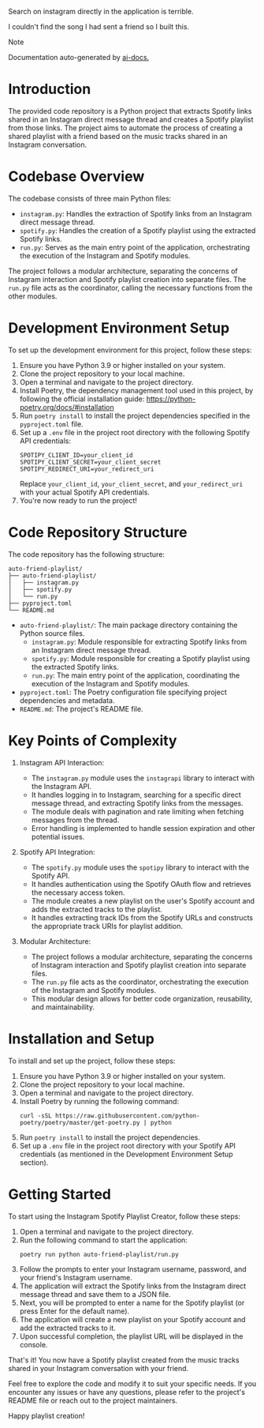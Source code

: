 Search on instagram directly in the application is terrible. 

I couldn't find the song I had sent a friend so I built this.

> [!NOTE]
> Documentation auto-generated by [ai-docs.](https://github.com/connor-john/ai-docs)

# Introduction

The provided code repository is a Python project that extracts Spotify links shared in an Instagram direct message thread and creates a Spotify playlist from those links. The project aims to automate the process of creating a shared playlist with a friend based on the music tracks shared in an Instagram conversation.

# Codebase Overview
The codebase consists of three main Python files:
- `instagram.py`: Handles the extraction of Spotify links from an Instagram direct message thread.
- `spotify.py`: Handles the creation of a Spotify playlist using the extracted Spotify links.
- `run.py`: Serves as the main entry point of the application, orchestrating the execution of the Instagram and Spotify modules.

The project follows a modular architecture, separating the concerns of Instagram interaction and Spotify playlist creation into separate files. The `run.py` file acts as the coordinator, calling the necessary functions from the other modules.

# Development Environment Setup
To set up the development environment for this project, follow these steps:
1. Ensure you have Python 3.9 or higher installed on your system.
2. Clone the project repository to your local machine.
3. Open a terminal and navigate to the project directory.
4. Install Poetry, the dependency management tool used in this project, by following the official installation guide: https://python-poetry.org/docs/#installation
5. Run `poetry install` to install the project dependencies specified in the `pyproject.toml` file.
6. Set up a `.env` file in the project root directory with the following Spotify API credentials:
   ```
   SPOTIPY_CLIENT_ID=your_client_id
   SPOTIPY_CLIENT_SECRET=your_client_secret
   SPOTIPY_REDIRECT_URI=your_redirect_uri
   ```
   Replace `your_client_id`, `your_client_secret`, and `your_redirect_uri` with your actual Spotify API credentials.
7. You're now ready to run the project!

# Code Repository Structure
The code repository has the following structure:
```
auto-friend-playlist/
├── auto-friend-playlist/
│   ├── instagram.py
│   ├── spotify.py
│   └── run.py
├── pyproject.toml
└── README.md
```

- `auto-friend-playlist/`: The main package directory containing the Python source files.
  - `instagram.py`: Module responsible for extracting Spotify links from an Instagram direct message thread.
  - `spotify.py`: Module responsible for creating a Spotify playlist using the extracted Spotify links.
  - `run.py`: The main entry point of the application, coordinating the execution of the Instagram and Spotify modules.
- `pyproject.toml`: The Poetry configuration file specifying project dependencies and metadata.
- `README.md`: The project's README file.

# Key Points of Complexity
1. Instagram API Interaction:
   - The `instagram.py` module uses the `instagrapi` library to interact with the Instagram API.
   - It handles logging in to Instagram, searching for a specific direct message thread, and extracting Spotify links from the messages.
   - The module deals with pagination and rate limiting when fetching messages from the thread.
   - Error handling is implemented to handle session expiration and other potential issues.

2. Spotify API Integration:
   - The `spotify.py` module uses the `spotipy` library to interact with the Spotify API.
   - It handles authentication using the Spotify OAuth flow and retrieves the necessary access token.
   - The module creates a new playlist on the user's Spotify account and adds the extracted tracks to the playlist.
   - It handles extracting track IDs from the Spotify URLs and constructs the appropriate track URIs for playlist addition.

3. Modular Architecture:
   - The project follows a modular architecture, separating the concerns of Instagram interaction and Spotify playlist creation into separate files.
   - The `run.py` file acts as the coordinator, orchestrating the execution of the Instagram and Spotify modules.
   - This modular design allows for better code organization, reusability, and maintainability.

# Installation and Setup
To install and set up the project, follow these steps:
1. Ensure you have Python 3.9 or higher installed on your system.
2. Clone the project repository to your local machine.
3. Open a terminal and navigate to the project directory.
4. Install Poetry by running the following command:
   ```
   curl -sSL https://raw.githubusercontent.com/python-poetry/poetry/master/get-poetry.py | python
   ```
5. Run `poetry install` to install the project dependencies.
6. Set up a `.env` file in the project root directory with your Spotify API credentials (as mentioned in the Development Environment Setup section).

# Getting Started
To start using the Instagram Spotify Playlist Creator, follow these steps:
1. Open a terminal and navigate to the project directory.
2. Run the following command to start the application:
   ```
   poetry run python auto-friend-playlist/run.py
   ```
3. Follow the prompts to enter your Instagram username, password, and your friend's Instagram username.
4. The application will extract the Spotify links from the Instagram direct message thread and save them to a JSON file.
5. Next, you will be prompted to enter a name for the Spotify playlist (or press Enter for the default name).
6. The application will create a new playlist on your Spotify account and add the extracted tracks to it.
7. Upon successful completion, the playlist URL will be displayed in the console.

That's it! You now have a Spotify playlist created from the music tracks shared in your Instagram conversation with your friend.

Feel free to explore the code and modify it to suit your specific needs. If you encounter any issues or have any questions, please refer to the project's README file or reach out to the project maintainers.

Happy playlist creation!